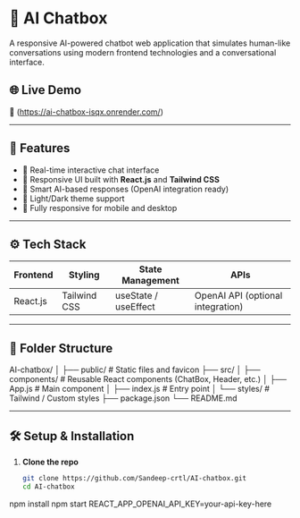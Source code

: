 # 🤖 AI Chatbox

A responsive AI-powered chatbot web application that simulates human-like conversations using modern frontend technologies and a conversational interface.

## 🌐 Live Demo

🔗 (https://ai-chatbox-isqx.onrender.com/)

---

## 🚀 Features

- 💬 Real-time interactive chat interface
- 🎨 Responsive UI built with **React.js** and **Tailwind CSS**
- 🤖 Smart AI-based responses (OpenAI integration ready)
- 🌙 Light/Dark theme support
- 📱 Fully responsive for mobile and desktop

---

## ⚙️ Tech Stack

| Frontend  | Styling       | State Management | APIs |
|-----------|---------------|------------------|------|
| React.js  | Tailwind CSS  | useState / useEffect | OpenAI API (optional integration) |

---

## 📁 Folder Structure

AI-chatbox/
│
├── public/ # Static files and favicon
├── src/
│ ├── components/ # Reusable React components (ChatBox, Header, etc.)
│ ├── App.js # Main component
│ ├── index.js # Entry point
│ └── styles/ # Tailwind / Custom styles
├── package.json
└── README.md


---

## 🛠️ Setup & Installation

1. **Clone the repo**
   ```bash
   git clone https://github.com/Sandeep-crtl/AI-chatbox.git
   cd AI-chatbox
npm install
npm start
REACT_APP_OPENAI_API_KEY=your-api-key-here
